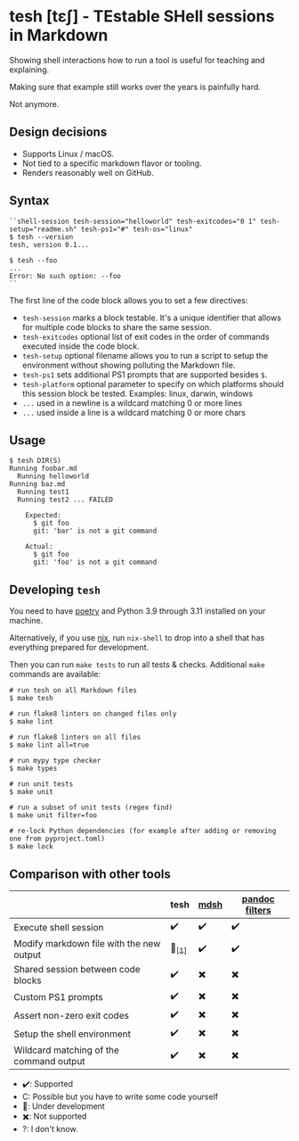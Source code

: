 # tesh [tɛʃ] - TEstable SHell sessions in Markdown

Showing shell interactions how to run a tool is useful for teaching and explaining.

Making sure that example still works over the years is painfully hard.

Not anymore.

## Design decisions

- Supports Linux / macOS.
- Not tied to a specific markdown flavor or tooling.
- Renders reasonably well on GitHub.

## Syntax

~~~
``shell-session tesh-session="helloworld" tesh-exitcodes="0 1" tesh-setup="readme.sh" tesh-ps1="#" tesh-os="linux"
$ tesh --version
tesh, version 0.1...

$ tesh --foo
...
Error: No such option: --foo
``
~~~

The first line of the code block allows you to set a few directives:

- ``tesh-session`` marks a block testable. It's a unique identifier that allows for multiple code blocks to share the same session.
- ``tesh-exitcodes`` optional list of exit codes in the order of commands executed inside the code block.
- ``tesh-setup`` optional filename allows you to run a script to setup the environment without showing polluting the Markdown file.
- ``tesh-ps1`` sets additional PS1 prompts that are supported besides ``$``.
- ``tesh-platform`` optional parameter to specify on which platforms should this session block be tested. Examples: linux, darwin, windows
- ``...`` used in a newline is a wildcard matching 0 or more lines
- ``...`` used inside a line is a wildcard matching 0 or more chars


## Usage

```shell-session tesh="readme" tesh-exitcode="1"
$ tesh DIR(S)
Running foobar.md
  Running helloworld
Running baz.md
  Running test1
  Running test2 ... FAILED

    Expected:
      $ git foo
      git: 'bar' is not a git command

    Actual:
      $ git foo
      git: 'foo' is not a git command
```

## Developing `tesh`

You need to have [poetry](https://python-poetry.org/) and Python 3.9 through 3.11 installed on your machine.

Alternatively, if you use [nix](https://nix.dev/tutorials/declarative-and-reproducible-developer-environments), run `nix-shell` to drop into a shell that has everything prepared for development.

Then you can run `make tests` to run all tests & checks. Additional `make` commands are available:

```
# run tesh on all Markdown files
$ make tesh

# run flake8 linters on changed files only
$ make lint

# run flake8 linters on all files
$ make lint all=true

# run mypy type checker
$ make types

# run unit tests
$ make unit

# run a subset of unit tests (regex find)
$ make unit filter=foo

# re-lock Python dependencies (for example after adding or removing one from pyproject.toml)
$ make lock
```


## Comparison with other tools

| | tesh | [mdsh](https://github.com/zimbatm/mdsh) | [pandoc filters](http://www.chriswarbo.net/projects/activecode/index.html) |
|------------------------------------------|---|---|---|
| Execute shell session                    | ✔️ | ✔️ | ✔️ |
| Modify markdown file with the new output | 🚧[<sub>[1]</sub>](https://github.com/OceanSprint/tesh/issues/6) | ✔️ | ✔️ |
| Shared session between code blocks       | ✔️ | ✖️ | ✖️ |
| Custom PS1 prompts                       | ✔️ | ✖️ | ✖️ |
| Assert non-zero exit codes               | ✔️ | ✖️ | ✖️ |
| Setup the shell environment              | ✔️ | ✖️ | ✖️ |
| Wildcard matching of the command output  | ✔️ | ✖️ | ✖️ |


* ✔️: Supported
* C: Possible but you have to write some code yourself
* 🚧: Under development
* ✖️: Not supported
* ?: I don't know.
